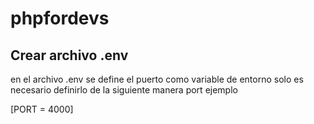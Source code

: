 # phpfordevs
## Crear archivo .env 
en el archivo .env se define el puerto como variable de entorno solo es necesario definirlo de la siguiente manera port ejemplo

[PORT = 4000]
